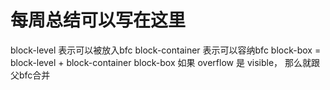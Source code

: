 # 每周总结可以写在这里
block-level 表示可以被放入bfc
block-container 表示可以容纳bfc
block-box = block-level + block-container
block-box 如果 overflow 是 visible， 那么就跟父bfc合并